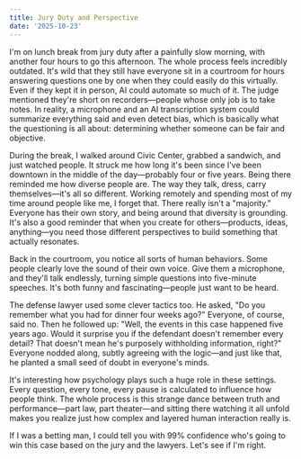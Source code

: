 ```yaml
---
title: Jury Duty and Perspective
date: '2025-10-23'
---
```


I'm on lunch break from jury duty after a painfully slow morning, with another four hours to go this afternoon. The whole process feels incredibly outdated. It's wild that they still have everyone sit in a courtroom for hours answering questions one by one when they could easily do this virtually. Even if they kept it in person, AI could automate so much of it. The judge mentioned they're short on recorders—people whose only job is to take notes. In reality, a microphone and an AI transcription system could summarize everything said and even detect bias, which is basically what the questioning is all about: determining whether someone can be fair and objective.

During the break, I walked around Civic Center, grabbed a sandwich, and just watched people. It struck me how long it's been since I've been downtown in the middle of the day—probably four or five years. Being there reminded me how diverse people are. The way they talk, dress, carry themselves—it's all so different. Working remotely and spending most of my time around people like me, I forget that. There really isn't a "majority." Everyone has their own story, and being around that diversity is grounding. It's also a good reminder that when you create for others—products, ideas, anything—you need those different perspectives to build something that actually resonates.

Back in the courtroom, you notice all sorts of human behaviors. Some people clearly love the sound of their own voice. Give them a microphone, and they'll talk endlessly, turning simple questions into five-minute speeches. It's both funny and fascinating—people just want to be heard.

The defense lawyer used some clever tactics too. He asked, "Do you remember what you had for dinner four weeks ago?" Everyone, of course, said no. Then he followed up: "Well, the events in this case happened five years ago. Would it surprise you if the defendant doesn't remember every detail? That doesn't mean he's purposely withholding information, right?" Everyone nodded along, subtly agreeing with the logic—and just like that, he planted a small seed of doubt in everyone's minds.

It's interesting how psychology plays such a huge role in these settings. Every question, every tone, every pause is calculated to influence how people think. The whole process is this strange dance between truth and performance—part law, part theater—and sitting there watching it all unfold makes you realize just how complex and layered human interaction really is.

If I was a betting man, I could tell you with 99% confidence who's going to win this case based on the jury and the lawyers. Let's see if I'm right.
